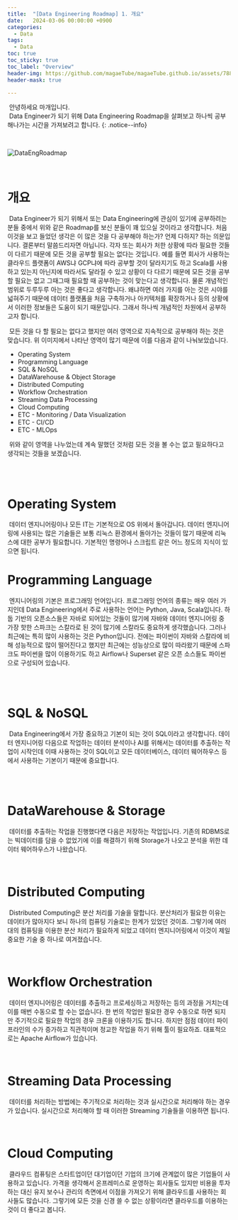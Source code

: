 ```yaml
---
title:  "[Data Engineering Roadmap] 1. 개요"
date:   2024-03-06 00:00:00 +0900
categories:
  - Data
tags:
  - Data
toc: true
toc_sticky: true
toc_label: "Overview"
header-img: https://github.com/magaeTube/magaeTube.github.io/assets/78892113/cd41dda4-ecce-48bb-b333-f7dc528df3a2
header-mask: true

---
```


&nbsp;안녕하세요 마개입니다.  
&nbsp;Data Engineer가 되기 위해 Data Engineering Roadmap을 살펴보고 하나씩 공부해나가는 시간을 가져보려고 합니다.
{: .notice--info}

<br>

![DataEngRoadmap](https://github.com/magaeTube/magaeTube.github.io/assets/78892113/cd41dda4-ecce-48bb-b333-f7dc528df3a2)

<br>

# 개요

&nbsp;Data Engineer가 되기 위해서 또는 Data Engineering에 관심이 있기에 공부하려는 분들 중에서 위와 같은 Roadmap를 보신 분들이 꽤 있으실 것이라고 생각합니다. 처음 이것을 보고 들었던 생각은 이 많은 것을 다 공부해야 하는가? 언제 다하지? 하는 의문입니다. 결론부터 말씀드리자면 아닙니다. 각자 또는 회사가 처한 상황에 따라 필요한 것들이 다르기 때문에 모든 것을 공부할 필요는 없다는 것입니다. 예를 들면 회사가 사용하는 클라우드 플랫폼이 AWS냐 GCP냐에 따라 공부할 것이 달라지기도 하고 Scala를 사용하고 있는지 아닌지에 따라서도 달라질 수 있고 상황이 다 다르기 때문에 모든 것을 공부할 필요는 없고 그때그때 필요할 때 공부하는 것이 맞는다고 생각합니다. 물론 개념적인 범위로 두루두루 아는 것은 좋다고 생각합니다. 왜냐하면 여러 가지를 아는 것은 시야를 넓혀주기 때문에 데이터 플랫폼을 처음 구축하거나 아키텍처를 확장하거나 등의 상황에서 이러한 정보들은 도움이 되기 때문입니다. 그래서 하나씩 개념적인 차원에서 공부하고자 합니다.  

&nbsp;모든 것을 다 할 필요는 없다고 했지만 여러 영역으로 지속적으로  공부해야 하는 것은 맞습니다. 위 이미지에서 나타난 영역이 많기 때문에 이를 다음과 같이 나눠보았습니다.  

* Operating System
* Programming Language
* SQL & NoSQL
* DataWarehouse & Object Storage
* Distributed Computing
* Workflow Orchestration
* Streaming Data Processing
* Cloud Computing
* ETC - Monitoring / Data Visualization
* ETC - CI/CD
* ETC - MLOps

&nbsp;위와 같이 영역을 나누었는데 계속 말했던 것처럼 모든 것을 볼 수는 없고 필요하다고 생각되는 것들을 보겠습니다.

<br><br>

# Operating System
&nbsp;데이터 엔지니어링이나 모든 IT는 기본적으로 OS 위에서 돌아갑니다. 데이터 엔지니어링에 사용되는 많은 기술들은 보통 리눅스 환경에서 돌아가는 것들이 많기 때문에 리눅스에 대한 공부가 필요합니다. 기본적인 명령어나 스크립트 같은 어느 정도의 지식이 있으면 됩니다.

# Programming Language
&nbsp;엔지니어링의 기본은 프로그래밍 언어입니다. 프로그래밍 언어의 종류는 매우 여러 가지인데 Data Engineering에서 주로 사용하는 언어는 Python, Java, Scala입니다. 하둡 기반의 오픈소스들은 자바로 되어있는 것들이 많기에 자바와 데이터 엔지니어링 중 가장 핫한 스파크는 스칼라로 된 것이 많기에 스칼라도 중요하게 생각했습니다. 그러나 최근에는 특히 많이 사용하는 것은 Python입니다. 전에는 파이썬이 자바와 스칼라에 비해 성능적으로 많이 떨어진다고 했지만 최근에는 성능상으로 많이 따라왔기 때문에 스파크도 파이썬을 많이 이용하기도 하고 Airflow나 Superset 같은 오픈 소스들도 파이썬으로 구성되어 있습니다.

<br><br>

# SQL & NoSQL
&nbsp;Data Engineering에서 가장 중요하고 기본이 되는 것이 SQL이라고 생각합니다. 데이터 엔지니어링 다음으로 작업하는 데이터 분석이나 AI를 위해서는 데이터를 추출하는 작업이 시작인데 이때 사용하는 것이 SQL이고 모든 데이터베이스, 데이터 웨어하우스 등에서 사용하는 기본이기 때문에 중요합니다.

<br><br>

# DataWarehouse & Storage
&nbsp;데이터를 추출하는 작업을 진행했다면 다음은 저장하는 작업입니다. 기존의 RDBMS로는 빅데이터를 담을 수 없었기에 이를 해결하기 위해 Storage가 나오고 분석을 위한 데이터 웨어하우스가 나왔습니다. 

<br>

# Distributed Computing
&nbsp;Distributed Computing은 분산 처리를 기술을 말합니다. 분산처리가 필요한 이유는 데이터가 많아지다 보니 하나의 컴퓨팅 기술로는 한계가 있었던 것이죠. 그렇기에 여러 대의 컴퓨팅을 이용한 분산 처리가 필요하게 되었고 데이터 엔지니어링에서 이것이 제일 중요한 기술 중 하나로 여겨졌습니다.

<br>

# Workflow Orchestration
&nbsp;데이터 엔지니어링은 데이터를 추출하고 프로세싱하고 저장하는 등의 과정을 거치는데 이를 매번 수동으로 할 수는 없습니다. 한 번의 작업만 필요한 경우 수동으로 하면 되지만 주기적으로 필요한 작업의 경우 크론을 이용하기도 합니다. 하지만 점점 데이터 파이프라인의 수가 증가하고 직관적이며 정교한 작업을 하기 위해 툴이 필요하죠. 대표적으로는 Apache Airflow가 있습니다.

<br>

# Streaming Data Processing
&nbsp;데이터를 처리하는 방법에는 주기적으로 처리하는 것과 실시간으로 처리해야 하는 경우가 있습니다. 실시간으로 처리해야 할 때 이러한 Streaming 기술들을 이용하면 됩니다.

<br>

# Cloud Computing
&nbsp;클라우드 컴퓨팅은 스타트업이던 대기업이던 기업의 크기에 관계없이 많은 기업들이 사용하고 있습니다. 가격을 생각해서 온프레미스로 운영하는 회사들도 있지만 비용을 투자하는 대신 유지 보수나 관리의 측면에서 이점을 가져오기 위해 클라우드를 사용하는 회사들도 많습니다. 그렇기에 모든 것을 신경 쓸 수 없는 상황이라면 클라우드를 이용하는 것이 더 좋다고 봅니다.
